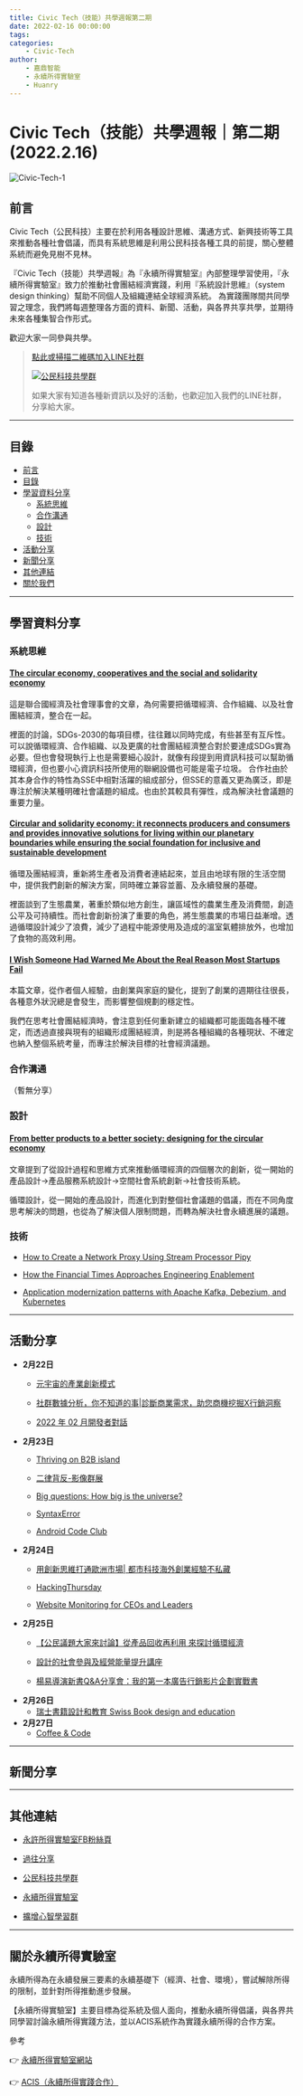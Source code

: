 ```yaml
---
title: Civic Tech（技能）共學週報第二期
date: 2022-02-16 00:00:00
tags:
categories:
	- Civic-Tech
author:
	- 嘉鼎智能
	- 永續所得實驗室
	- Huanry
---
```

# Civic Tech（技能）共學週報｜第二期 (2022.2.16)

![Civic-Tech-1](/img/ct/1.png)

## 前言

Civic Tech（公民科技）主要在於利用各種設計思維、溝通方式、新興技術等工具來推動各種社會倡議，而具有系統思維是利用公民科技各種工具的前提，關心整體系統而避免見樹不見林。

『Civic Tech（技能）共學週報』為『永續所得實驗室』內部整理學習使用，『永續所得實驗室』致力於推動社會團結經濟實踐，利用『系統設計思維』（system design thinking）幫助不同個人及組織連結全球經濟系統。
為實踐團隊間共同學習之理念，我們將每週整理各方面的資料、新聞、活動，與各界共享共學，並期待未來各種集智合作形式。

歡迎大家一同參與共學。

>[點此或掃描二維碼加入LINE社群](https://line.me/ti/g2/Dj4AkbdDsY6o4D_CdDUB6Q)
>
>[![公民科技共學群](/img/產品共學群.jpg)](https://line.me/ti/g2/Dj4AkbdDsY6o4D_CdDUB6Q)
>
>如果大家有知道各種新資訊以及好的活動，也歡迎加入我們的LINE社群，分享給大家。

---
## 目錄
- [前言](#前言)
- [目錄](#目錄)
- [學習資料分享](#學習資料分享)
	- [系統思維](#系統思維)
	- [合作溝通](#合作溝通)
	- [設計](#設計)
	- [技術](#技術)
- [活動分享](#活動分享)
- [新聞分享](#新聞分享)
- [其他連結](#其他連結)
- [關於我們](#關於我們)

---
## 學習資料分享

### 系統思維

#### [The circular economy, cooperatives and the social and solidarity economy](https://www.un.org/development/desa/cooperatives/2021/08/02/the-circular-economy-cooperatives-and-the-social-and-solidarity-economy/)

這是聯合國經濟及社會理事會的文章，為何需要把循環經濟、合作組織、以及社會團結經濟，整合在一起。

裡面的討論，SDGs-2030的每項目標，往往難以同時完成，有些甚至有互斥性。可以說循環經濟、合作組織、以及更廣的社會團結經濟整合對於要達成SDGs實為必要。但也會發現執行上也是需要細心設計，就像有段提到用資訊科技可以幫助循環經濟，但也要小心資訊科技所使用的聯網設備也可能是電子垃圾。
合作社由於其本身合作的特性為SSE中相對活躍的組成部分，但SSE的意義又更為廣泛，即是專注於解決某種明確社會議題的組成。也由於其較具有彈性，成為解決社會議題的重要力量。

#### [Circular and solidarity economy: it reconnects producers and consumers and provides innovative solutions for living within our planetary boundaries while ensuring the social foundation for inclusive and sustainable development](https://www.fao.org/agroecology/knowledge/10-elements/circular-economy/en/?page=11)

循環及團結經濟，重新將生產者及消費者連結起來，並且由地球有限的生活空間中，提供我們創新的解決方案，同時確立兼容並蓄、及永續發展的基礎。

裡面談到了生態農業，著重於類似地方創生，讓區域性的農業生產及消費間，創造公平及可持續性。而社會創新扮演了重要的角色，將生態農業的市場日益漸增。透過循環設計減少了浪費，減少了過程中能源使用及造成的溫室氣體排放外，也增加了食物的高效利用。

#### [I Wish Someone Had Warned Me About the Real Reason Most Startups Fail](https://medium.com/swlh/i-wish-someone-had-warned-me-about-the-real-reason-most-startups-fail-fd01bd96f908)

本篇文章，從作者個人經驗，由創業與家庭的變化，提到了創業的週期往往很長，各種意外狀況總是會發生，而影響整個規劃的穩定性。

我們在思考社會團結經濟時，會注意到任何重新建立的組織都可能面臨各種不確定，而透過直接與現有的組織形成團結經濟，則是將各種組織的各種現狀、不確定也納入整個系統考量，而專注於解決目標的社會經濟議題。

### 合作溝通

（暫無分享）

### 設計

#### [From better products to a better society: designing for the circular economy](https://medium.com/circulatenews/from-better-products-to-a-better-society-designing-for-the-circular-economy-8354269599a1)

文章提到了從設計過程和思維方式來推動循環經濟的四個層次的創新，從一開始的產品設計->產品服務系統設計->空間社會系統創新->社會技術系統。

循環設計，從一開始的產品設計，而進化到對整個社會議題的倡議，而在不同角度思考解決的問題，也從為了解決個人限制問題，而轉為解決社會永續進展的議題。

### 技術

- [How to Create a Network Proxy Using Stream Processor Pipy](https://www.infoq.com/articles/network-proxy-stream-processor-pipy/)

- [How the Financial Times Approaches Engineering Enablement](https://www.infoq.com/articles/financial-times-engineering-enablement/)

- [Application modernization patterns with Apache Kafka, Debezium, and Kubernetes](https://developers.redhat.com/articles/2021/06/14/application-modernization-patterns-apache-kafka-debezium-and-kubernetes)

---
## 活動分享

- **2月22日**
	- [元宇宙的產業創新模式](https://www.accupass.com/event/2112141008333011662250)

	- [社群數據分析，你不知道的事|診斷商業需求，助您商機挖掘X行銷洞察](https://www.accupass.com/event/2201170435201551450729)

	- [2022 年 02 月開發者對話](https://developers-talk.kktix.cc/events/2022-02)
- **2月23日**
	- [Thriving on B2B island](https://www.accupass.com/event/2202090355385486225920)

	- [二律背反-影像群展](https://www.accupass.com/event/2202130320061438827100)

	- [Big questions: How big is the universe?](https://www.meetup.com/thebigquestions/events/283789675)

	- [SyntaxError](https://www.meetup.com/pythonhug/events/283676488)

	- [Android Code Club](https://www.meetup.com/Taiwan-Android-Developer-Study-Group/events/283676461)
- **2月24日**
	- [用創新思維打通歐洲市場| 都市科技海外創業經驗不私藏](https://www.accupass.com/event/2201270258564238166600)

	- [HackingThursday](https://www.meetup.com/hackingthursday/events/283709899)

	- [Website Monitoring for CEOs and Leaders](https://www.eventbrite.com/e/website-monitoring-for-ceos-and-leaders-tickets-232067388807?aff=ebdssbdestsearch)
- **2月25日**
	- [【公民議題大家來討論】從產品回收再利用 來探討循環經濟](https://www.accupass.com/event/2202090826212028673211)

	- [設計的社會參與及經營能量提升講座](https://www.accupass.com/event/2202150156251501948813)

	- [楊易導演新書Q&A分享會：我的第一本廣告行銷影片企劃實戰書](https://www.accupass.com/event/2201131021486735398600)
- **2月26日**
	- [瑞⼠書籍設計和教育 Swiss Book design and education](https://www.accupass.com/event/2202110313481703356445)
- **2月27日**
	- [Coffee & Code](https://www.meetup.com/Innovate-Taiwan/events/283967319)


---
## 新聞分享



---
## 其他連結

- [永許所得實驗室FB粉絲頁](https://www.facebook.com/%E6%B0%B8%E7%BA%8C%E6%89%80%E5%BE%97%E5%AF%A6%E9%A9%97%E5%AE%A4-102916798609139)

- [過往分享](/categories/產品（技能）學習週報)

- [公民科技共學群](https://line.me/ti/g2/Dj4AkbdDsY6o4D_CdDUB6Q?utm_source=invitation&utm_medium=link_copy&utm_campaign=default)

- [永續所得實驗室](https://line.me/ti/g2/asPFU-0w4o9MIRSBdb4gtg?utm_source=invitation&utm_medium=link_copy&utm_campaign=default)

- [擴增心智學習群](https://line.me/ti/g2/asPFU-0w4o9MIRSBdb4gtg?utm_source=invitation&utm_medium=link_copy&utm_campaign=default)

---

## 關於永續所得實驗室

永續所得為在永續發展三要素的永續基礎下（經濟、社會、環境），嘗試解除所得的限制，並針對所得推動進步發展。

【永續所得實驗室】主要目標為從系統及個人面向，推動永續所得倡議，與各界共同學習討論永續所得實踐方法，並以ACIS系統作為實踐永續所得的合作方案。

參考

👉 [永續所得實驗室網站](https://sustainable-income-lab.github.io/)

👉 [ACIS（永續所得實踐合作）](https://acis.magnific.biz/)